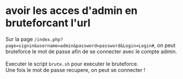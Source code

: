 # avoir les acces d'admin en bruteforcant l'url

Sur la page `/index.php?page=signin&username=admin&password=password&Login=Login#`, on peut bruteforce le mot de passe afin de se connecter avec le compte admin. \
 \
Executer le script `brute.sh` pour executer le bruteforce. \
Une fois le mot de passe recupere, on peut se connecter !
